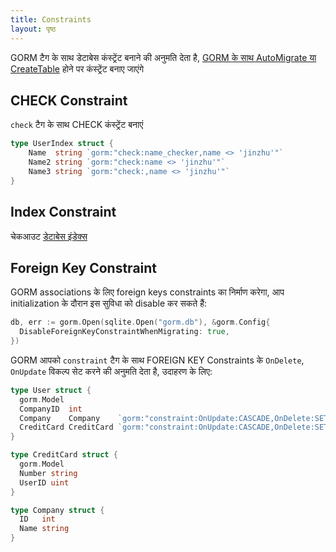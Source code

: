 ```yaml
---
title: Constraints
layout: पृष्ठ
---
```


GORM टैग के साथ डेटाबेस कंस्ट्रेंट बनाने की अनुमति देता है, [GORM के साथ AutoMigrate या CreateTable](migration.html) होने पर कंस्ट्रेंट बनाए जाएंगे

## CHECK Constraint

`check` टैग के साथ CHECK कंस्ट्रेंट बनाएं

```go
type UserIndex struct {
    Name  string `gorm:"check:name_checker,name <> 'jinzhu'"`
    Name2 string `gorm:"check:name <> 'jinzhu'"`
    Name3 string `gorm:"check:,name <> 'jinzhu'"`
}
```

## Index Constraint

चेकआउट [डेटाबेस इंडेक्स](indexes.html)

## Foreign Key Constraint

GORM associations के लिए foreign keys constraints का निर्माण करेगा, आप initialization के दौरान इस सुविधा को disable कर सकते हैं:

```go
db, err := gorm.Open(sqlite.Open("gorm.db"), &gorm.Config{
  DisableForeignKeyConstraintWhenMigrating: true,
})
```

GORM आपको `constraint` टैग के साथ FOREIGN KEY Constraints के `OnDelete`, `OnUpdate` विकल्प सेट करने की अनुमति देता है, उदाहरण के लिए:

```go
type User struct {
  gorm.Model
  CompanyID  int
  Company    Company    `gorm:"constraint:OnUpdate:CASCADE,OnDelete:SET NULL;"`
  CreditCard CreditCard `gorm:"constraint:OnUpdate:CASCADE,OnDelete:SET NULL;"`
}

type CreditCard struct {
  gorm.Model
  Number string
  UserID uint
}

type Company struct {
  ID   int
  Name string
}
```

